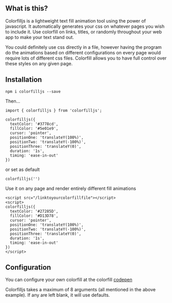 ## What is this? 

Colorfilljs is a lightweight text fill animation tool using the power of javascript. It automatically generates your css on whatever pages you wish to include it. Use colorfill on links, titles, or randomly throughout your web app to make your text stand out.

You could definitely use css directly in a file, however having the program do the animations based on different configurations on every page would require lots of different css files. Colorfill allows you to have full control over these styles on any given page.

## Installation

` npm i colorfilljs --save `

Then...

```
import { colorfilljs } from 'colorfilljs';

colorfilljs({
  textColor: '#3778cd',
  fillColor: '#5e01e9',
  cursor: 'pointer',
  positionOne: 'translateY(100%)',
  positionTwo: 'translateY(-100%)',
  positionThree: 'translateY(0)',
  duration: '1s',
  timing: 'ease-in-out'
})
```
or set as default

```
colorfilljs('')
```

Use it on any page and render entirely different fill animations

```
<script src="/linktoyourcolorfillfile"></script>
<script>
colorfilljs({
  textColor: '#27285D',
  fillColor: '#D13D78',
  cursor: 'pointer',
  positionOne: 'translateY(100%)',
  positionTwo: 'translateY(-100%)',
  positionThree: 'translateY(0)',
  duration: '1s',
  timing: 'ease-in-out'
})
</script>
```
## Configuration
You can configure your own colorfill at the colorfill [codepen](https://codepen.io/christianmartinez/pen/KKgyywR)

Colorfilljs takes a maximum of 8 arguments (all mentioned in the above example). If any are left blank, it will use defaults.


